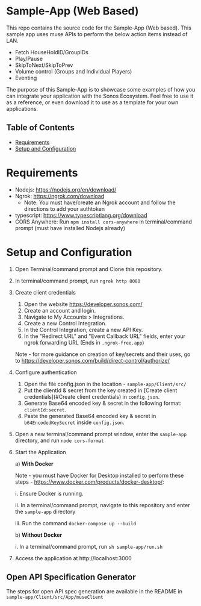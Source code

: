 # Sample-App (Web Based)

This repo contains the source code for the Sample-App (Web based). This sample app uses muse APIs to perform the below action items instead of LAN.

- Fetch HouseHoldID/GroupIDs
- Play/Pause 
- SkipToNext/SkipToPrev
- Volume control (Groups and Individual Players)
- Eventing

The purpose of this Sample-App is to showcase some examples of how you can integrate your application with the Sonos Ecosystem. Feel free to use it as a reference, or even
download it to use as a template for your own applications.


## Table of Contents

- [Requirements](#requirements)
- [Setup and Configuration](#setup-and-configuration)

# Requirements

- Nodejs: https://nodejs.org/en/download/
- Ngrok: https://ngrok.com/download
	- Note: You must have/create an Ngrok account and follow the directions to add your authtoken
- typescript: https://www.typescriptlang.org/download
- CORS Anywhere: Run `npm install cors-anywhere` in terminal/command prompt (must have installed Nodejs already)

# Setup and Configuration
1. Open Terminal/command prompt and Clone this repository.
2. In terminal/command prompt, run `ngrok http 8080`
3. Create client credentials
	1. Open the website https://developer.sonos.com/
	2. Create an account and login.
	3. Navigate to My Accounts > Integrations.
	4. Create a new Control Integration. 
	5. In the Control Integration, create a new API Key.
	6. In the "Redirect URL" and "Event Callback URL" fields, enter your ngrok forwarding URL (Ends in `.ngrok-free.app`)
	
	Note - for more guidance on creation of key/secrets and their uses, go to https://developer.sonos.com/build/direct-control/authorize/
4. Configure authentication
	1. Open the file config.json in the location - `sample-app/Client/src/`
	2. Put the clientId & secret from the key created in [Create client credentials](#Create client credentials) in `config.json`.
	3. Generate Base64 encoded key & secret in the following format: `clientId:secret`.
	4. Paste the generated Base64 encoded key & secret in `b64EncodedKeySecret` inside `config.json`.
5. Open a new terminal/command prompt window, enter the `sample-app` directory, and run `node cors-format`
6. Start the Application

	a) **With Docker**
  
    Note - you must have Docker for Desktop installed to perform these steps  - https://www.docker.com/products/docker-desktop/:

	  i. Ensure Docker is running.

	  ii. In a terminal/command prompt, navigate to this repository and enter the `sample-app` directory

	  iii. Run the command `docker-compose up --build`


	b) **Without Docker**

	  i. In a terminal/command prompt, run `sh sample-app/run.sh`

7. Access the application at http://localhost:3000

## Open API Specification Generator
The steps for open API spec generation are available in the README in `sample-app/Client/src/App/museClient`

